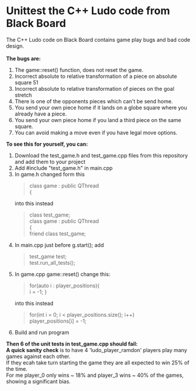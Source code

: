 # Unittest the C++ Ludo code from Black Board
The C++ Ludo code on Black Board contains game play bugs and bad code design.<br/><br/>
<strong>The bugs are:</strong>
<ol>
<li>The game::reset() function, does not reset the game.
<li>Incorrect absolute to relative transformation of a piece on absolute square 51
<li>Incorrect absolute to relative transformation of pieces on the goal stretch
<li>There is one of the opponents pieces which can't be send home.
<li>You send your own piece home if it lands on a globe square where you already have a piece.
<li>You send your own piece home if you land a third piece on the same square.
<li>You can avoid making a move even if you have legal move options.
</ol>
<strong>To see this for yourself, you can:</strong>
<ol>
<li>Download the test_game.h and test_game.cpp files from this repository and add them to your project</li>
<li>Add #include "test_game.h" in main.cpp</li>
<li>In game.h changed form this
		<blockquote>
			class game : public QThread<br/> 
		    	{
		</blockquote>
	   into this instead
		<blockquote>
			class test_game;<br/> 
		    	class game : public QThread<br/> 
		    	{<br/> 
    			friend class test_game;
		</blockquote></li>
	<li>In main.cpp just before g.start(); add
		<blockquote>
		    test_game test;<br/> 
		    test.run_all_tests();
		</blockquote></li>
	<li>In game.cpp game::reset() change this:
		<blockquote>
		    for(auto i : player_positions){<br/> 
	        	i = -1; }<br/>
		</blockquote>
     into this instead
		<blockquote>
        		for(int i = 0; i < player_positions.size(); i++)<br/> 
        			player_positions[i] = -1;
		</blockquote></li>
	<li>Build and run program</li>
	</ol>
<strong>Then 6 of the unit tests in test_game.cpp should fail:</strong><br/>
<strong>A quick sanity check</strong> is to have 4 'ludo_player_ramdon' players play many games against each other.<br/> 
If they ecah take turn starting the game they are all expected to win 25% of the time. <br/> 
For me player_0 only wins ~ 18% and player_3 wins ~ 40% of the games, showing a significant bias.<br/> 
